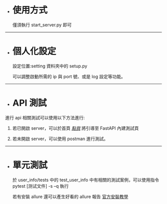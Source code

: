 - # 使用方式

  僅須執行 start_server.py 即可

---

- # 個人化設定

  設定位置:setting 資料夾中的 setup.py

  可以調整啟動所需的 ip 與 port 號、或是 log 設定等功能。

---

- # API 測試

進行 api 相關測試可以使用以下方法進行:

1.  若已開啟 server，可以於首頁 _[點我](/docs#)_ 將引導至 FastAPI 內建測試頁

2.  若未開啟 server，可以使用 postman 進行測試。

---

- # 單元測試

  於 user_info/tests 中的 test_user_info 中有相關的測試案例，可以使用指令 pytest [测试文件] -s –q 執行

  若有安裝 allure 還可以產生好看的 allure 報告 [官方安裝教學](https://github.com/allure-framework/allure2?tab=readme-ov-file)
